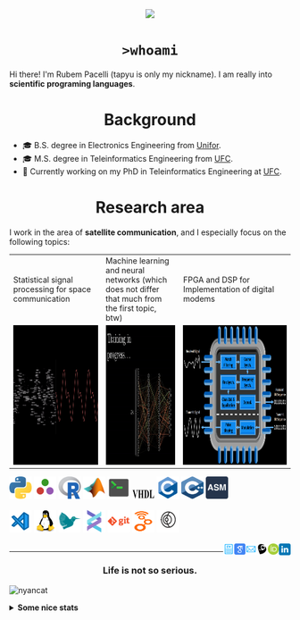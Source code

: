 <!--
**tapyu/tapyu** is a ✨ _special_ ✨ repository because its `README.md` (this file) appears on your GitHub profile.

That is what I'm using to make the this Markdown:

*** About wakatime *** (./.github/workflows/waka-readme-stats.yml or the "Waka Readme" github action):
- How To Use Github's New Personal README and Wakatime: https://www.youtube.com/watch?v=jazcHIaitfE
- Adding Weekly Coding Stats to your GitHub Readme Profile: https://www.youtube.com/watch?v=sZi8MmQP3MY

*** About updating README.md with recent activities *** (./.github/workflows/update-readme-recent-activities.yml or the "Update README with recent activities" github action)
- How To Create An Amazing Profile ReadMe With GitHub Actions -> https://www.youtube.com/watch?v=ECuqb5Tv9qI

*** about deploying your own vercel instance (it is the "GitHub Performance" section of my README.dm) ***
1 -> https://github.com/anuraghazra/github-readme-stats#deploy-on-your-own-vercel-instance
2 -> https://www.youtube.com/watch?v=n6d4KHSKqGk&t=107s
3 -> https://github.com/tapyu/github-readme-stats/blob/master/vercel.json
4 -> https://vercel.com/docs/cli#project-configuration
5 -> https://github.com/abhisheknaiidu/awesome-github-profile-readme

*** other things ***
- awesome-github-profile-readme: https://github.com/abhisheknaiidu/awesome-github-profile-readme
- Shelds.io: https://github.com/badges/shields

-->

<p align='center'>
    <img align='center' src="https://img.shields.io/github/followers/tapyu?style=social">
</p>

<h1 align="center"><code>>whoami</code> </h1>
Hi there! I'm Rubem Pacelli (tapyu is only my nickname). I am really into <b>scientific programing languages</b>.
<h1 align="center">Background</h1>
<ul>
  <li>🎓 B.S. degree in Electronics Engineering from <a href="https://unifor.br/">Unifor</a>.</li>
  <li>🎓 M.S. degree in Teleinformatics Engineering from <a href="http://www.ufc.br/">UFC</a>.</li>
  <li>🔬 Currently working on my PhD in Teleinformatics Engineering at <a href="http://www.ufc.br/">UFC</a>.</li>
</ul>
<h1 align="center">Research area</h1>
I work in the area of <b>satellite communication</b>, and I especially focus on the following topics:
<table>
  <tr>
    <td width="250">Statistical signal processing for space communication</td>
     <td width="250">Machine learning and neural networks (which does not differ that much from the first topic, btw)</td>
     <td width="350">FPGA and DSP for Implementation of digital modems</td>
  </tr>
  <tr>
    <td valign="top" align="center"><img height="250" width="250" src="figs/signal.gif"></td>
    <td valign="middle" align="center"><img height="250" width="250" src="figs/test.gif"></td>
    <td valign="top" align="center"><img height="250" width="900" src="figs/embedded systems microprocessor.png"></td>
  </tr>
</table>

<code><a href="https://www.python.org/"><img height="40" width="40" alt="python" src="figs/python_colorful.svg"></a></code>
<code><a href="https://julialang.org/"><img height="40" width="40" alt="Julia programming language" src="figs/julia.svg"></a></code>
<code><a href="https://www.r-project.org/"><img height="40" width="40" alt="R programming language" src="figs/r_colorful.svg"></a></code>
<code><a href="https://www.mathworks.com/products/matlab.html"><img height="40" width="40" alt="matlab" src="figs/icons8-matlab.svg"></a></code>
<code><a href="https://en.wikipedia.org/wiki/Shell_script"><img height="40" width="40" alt="Unix shell scripting" src="figs/utilities-x-terminal.svg"></a></code>
<code><a href="https://en.wikipedia.org/wiki/VHDL"><img height="20" width="40" width="40" alt="VHDL" src="figs/VHDL.jfif"></a></code>
<code><a href="https://en.wikipedia.org/wiki/C_(programming_language)"><img height="40" width="40" alt="C programming language" src="figs/c_colorful.svg"></a></code>
<code><a href="https://en.wikipedia.org/wiki/C%2B%2B"><img height="40" width="40" alt="C++ programming language" src="figs/cpp_colorful.svg"></a></code>
<code><a href="https://en.wikipedia.org/wiki/Assembly_language"><img height="40" width="40" alt="assembly" src="figs/assembly.png"></a></code>
<br>
<br>
<code><a href="https://code.visualstudio.com/"><img height="40" width="40" alt="visual studio code" src="figs/vscode_colorful.svg"></a></code>
<code><a href="https://www.linux.org/"><img height="40" alt="linux" src="figs/linux_colorful.svg"></a></code>
<code><a href="https://www.latex-project.org/"><img height="40" width="40" alt="latex" src="figs/icons8-latex.svg"></a></code>
<code><a href="https://docs.helix-editor.com/"><img height="40" width="40" alt="helix-editor" src="figs/helix.png"></a></code>
<code><a href="https://git-scm.com/"><img height="40" alt="git" width="40" src="figs/git.svg"></a></code>
<code><a href="https://github.com/gnuradio/gnuradio/tree/main"><img height="40" alt="git" width="40" src="figs/gnuradio.png"></a></code>
<code><a href="https://github.com/gnss-sdr/gnss-sdr"><img height="40" alt="git" width="40" src="figs/gnss-sdr.png"></a></code>
<br>
<br>
<a href="https://www.linkedin.com/in/rubem-pacelli/">
  <img align="right" alt="Tapyu | Linkedin" width="21px" src="figs/linkedin_colorful.svg" />
</a>
<a href="https://orcid.org/0000-0001-5933-8565">
  <img align="right" alt="Tapyu | Orcid" width="20px" src="figs/orcid.svg" />
</a>
<a href="http://lattes.cnpq.br/0717252455115225">
  <img align="right" alt="Tapyu | Lattes" width="20px" src="figs/lattes.png" />
</a>
<a href="mailto:rubem.engenharia@gmail.com">
  <img align="right" alt="Tapyu | Email" width="20px" src="figs/email_blue.svg" />
</a>
<a href="https://scholar.google.com.br/citations?user=Kj6Gzs4AAAAJ&hl=pt-BR&oi=sra">
  <img align="right" alt="Tapyu | Google Scholar" width="20px" src="figs/google_schola_colorful.svg" />
</a>
<a href="https://github.com/tapyu/tapyu/blob/master/cv/Latex/cv.pdf">
  <img align="right" alt="Tapyu | Curriculum Vitae" width="20px" src="figs/curriculum-vitae_blue.svg" />
</a>

---

<h3 align="center">Life is not so serious.</h3>

![nyancat](https://github.com/tapyu/tapyu/assets/22801918/3431b80d-7a2d-4057-87dd-ac53fa63817b)

<details>
    <summary><b>Some nice stats</b></summary>
    <ul> <img src="https://github-readme-activity-graph.vercel.app/graph?username=tapyu&theme=react-dark" />
    <h3>GitHub Performance</h3>
    <table>
        <tr>
            <td> <img src="https://github-readme-stats-xi-six-31.vercel.app/api?username=tapyu&show_icons=true&count_private=true&hide_title=true&line_height=33&theme=react&border=61dafb&hide_border=true" /> </td>
            <td> <img src="https://github-readme-stats-xi-six-31.vercel.app/api/top-langs/?username=tapyu&hide=postscript,jupyter%20notebook,tex,html,makefile,typst&count_private=true&title_color=61dafb&text_color=ffffff&icon_color=61dafb&bg_color=20232a&layout=compact&border_color=61dafb&hide_border=true&langs_count=6" /> </td>
        </tr>
    </table>

### Wakatime stats
<!--START_SECTION:waka-->
![Code Time](http://img.shields.io/badge/Code%20Time-1%2C576%20hrs%201%20min-blue)

**I'm an Early 🐤** 

```text
🌞 Morning                885 commits         █████░░░░░░░░░░░░░░░░░░░░   21.35 % 
🌆 Daytime                1393 commits        ████████░░░░░░░░░░░░░░░░░   33.61 % 
🌃 Evening                1107 commits        ███████░░░░░░░░░░░░░░░░░░   26.71 % 
🌙 Night                  760 commits         █████░░░░░░░░░░░░░░░░░░░░   18.34 % 
```
📅 **I'm Most Productive on Thursday** 

```text
Monday                   539 commits         ███░░░░░░░░░░░░░░░░░░░░░░   13.00 % 
Tuesday                  649 commits         ████░░░░░░░░░░░░░░░░░░░░░   15.66 % 
Wednesday                707 commits         ████░░░░░░░░░░░░░░░░░░░░░   17.06 % 
Thursday                 846 commits         █████░░░░░░░░░░░░░░░░░░░░   20.41 % 
Friday                   652 commits         ████░░░░░░░░░░░░░░░░░░░░░   15.73 % 
Saturday                 374 commits         ██░░░░░░░░░░░░░░░░░░░░░░░   09.02 % 
Sunday                   378 commits         ██░░░░░░░░░░░░░░░░░░░░░░░   09.12 % 
```


📊 **This Week I Spent My Time On** 

```text
💬 Programming Languages: 
Other                    3 hrs 59 mins       █████████████░░░░░░░░░░░░   53.53 % 
Markdown                 1 hr 21 mins        █████░░░░░░░░░░░░░░░░░░░░   18.24 % 
Awk                      1 hr 19 mins        ████░░░░░░░░░░░░░░░░░░░░░   17.77 % 
TeX                      23 mins             █░░░░░░░░░░░░░░░░░░░░░░░░   05.32 % 
Python                   22 mins             █░░░░░░░░░░░░░░░░░░░░░░░░   05.10 % 

🔥 Editors: 
VS Code                  7 hrs 28 mins       █████████████████████████   100.00 % 

🐱‍💻 Projects: 
main                     3 hrs 58 mins       █████████████░░░░░░░░░░░░   53.17 % 
latex_snippets           1 hr 43 mins        ██████░░░░░░░░░░░░░░░░░░░   23.10 % 
algorithms               1 hr 40 mins        ██████░░░░░░░░░░░░░░░░░░░   22.50 % 
tapyu                    3 mins              ░░░░░░░░░░░░░░░░░░░░░░░░░   00.89 % 
Unknown Project          1 min               ░░░░░░░░░░░░░░░░░░░░░░░░░   00.34 % 

💻 Operating System: 
Linux                    7 hrs 28 mins       █████████████████████████   100.00 % 
```


 Last Updated on 09/07/2024 18:42:39 UTC
<!--END_SECTION:waka-->

### Recent GitHub Activity
<!--START_SECTION:activity-->
1. 🗣 Commented on [#606](https://github.com/cetz-package/cetz/issues/606#issuecomment-2217582077) in [cetz-package/cetz](https://github.com/cetz-package/cetz)
2. 🗣 Commented on [#606](https://github.com/cetz-package/cetz/issues/606#issuecomment-2217564450) in [cetz-package/cetz](https://github.com/cetz-package/cetz)
3. 🗣 Commented on [#899](https://github.com/denisidoro/navi/issues/899#issuecomment-2214205720) in [denisidoro/navi](https://github.com/denisidoro/navi)
4. ❗ Opened issue [#904](https://github.com/denisidoro/navi/issues/904) in [denisidoro/navi](https://github.com/denisidoro/navi)
5. 🗣 Commented on [#899](https://github.com/denisidoro/navi/issues/899#issuecomment-2214119595) in [denisidoro/navi](https://github.com/denisidoro/navi)
<!--END_SECTION:activity-->

### Latest Youtube Video 📺
<!-- YOUTUBE:START -->
- [The map of Electronics Engineering](https://www.youtube.com/watch?v=rL5gUJJcSWA)
- [Anki+Clac: The best workflow to increase your English vocabulary](https://www.youtube.com/watch?v=9XNqNNM2AhI)
- [All-digital AFSK modem with Viterbi detection for TT&amp;C CubeSat transceiver - Portuguese audio](https://www.youtube.com/watch?v=FN3arSivyLI)
- [How to change the theme of MATLAB](https://www.youtube.com/watch?v=-ZjhzlEbLko)
<!-- YOUTUBE:END -->
</ul>
</details>
